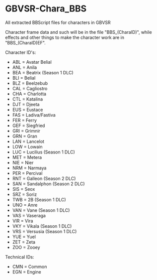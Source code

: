 # GBVSR-Chara_BBS
All extracted BBScript files for characters in GBVSR

Character frame data and such will be in the file "BBS_(CharaID)", while effects and other things to make the character work are in "BBS_(CharaID)EF".

Character ID's:
- ABL = Avatar Belial
- ANL = Anila
- BEA = Beatrix (Season 1 DLC)
- BLI = Belial
- BLZ = Beelzebub
- CAL = Cagliostro
- CHA = Charlotta
- CTL = Katalina
- DJT = Djeeta
- EUS = Eustace
- FAS = Ladiva/Fastiva
- FER = Ferry
- GEF = Siegfried
- GRI = Grimnir
- GRN = Gran
- LAN = Lancelot
- LOW = Lowain
- LUC = Lucilius (Season 1 DLC)
- MET = Metera
- NIE = Nier
- NRM = Narmaya
- PER = Percival
- RNT = Galleon (Season 2 DLC)
- SAN = Sandalphon (Season 2 DLC)
- SIS = Seox
- SRZ = Soriz
- TWB = 2B (Season 1 DLC)
- UNO = Anre
- VAN = Vane (Season 1 DLC)
- VAS = Vaseraga
- VIR = Vira
- VKY = Vikala (Season 1 DLC)
- VRS = Versusia (Season 1 DLC)
- YUE = Yuel
- ZET = Zeta
- ZOO = Zooey

Technical IDs:
- CMN = Common
- EGN = Engine
